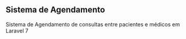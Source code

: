 ## Sistema de Agendamento

Sistema de Agendamento de consultas entre pacientes e médicos em Laravel 7
